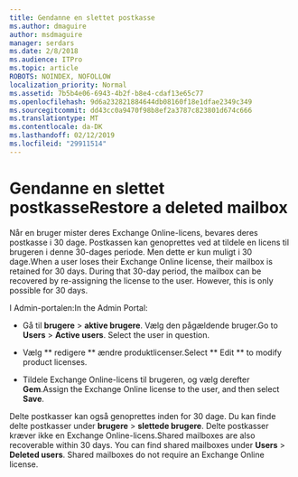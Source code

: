 ```yaml
---
title: Gendanne en slettet postkasse
ms.author: dmaguire
author: msdmaguire
manager: serdars
ms.date: 2/8/2018
ms.audience: ITPro
ms.topic: article
ROBOTS: NOINDEX, NOFOLLOW
localization_priority: Normal
ms.assetid: 7b5b4e06-6943-4b2f-b8e4-cdaf13e65c77
ms.openlocfilehash: 9d6a232821884644db08160f18e1dfae2349c349
ms.sourcegitcommit: dd43cc0a9470f98b8ef2a3787c823801d674c666
ms.translationtype: MT
ms.contentlocale: da-DK
ms.lasthandoff: 02/12/2019
ms.locfileid: "29911514"
---
```

# <a name="restore-a-deleted-mailbox"></a><span data-ttu-id="ffe9f-102">Gendanne en slettet postkasse</span><span class="sxs-lookup"><span data-stu-id="ffe9f-102">Restore a deleted mailbox</span></span>

<span data-ttu-id="ffe9f-p101">Når en bruger mister deres Exchange Online-licens, bevares deres postkasse i 30 dage. Postkassen kan genoprettes ved at tildele en licens til brugeren i denne 30-dages periode. Men dette er kun muligt i 30 dage.</span><span class="sxs-lookup"><span data-stu-id="ffe9f-p101">When a user loses their Exchange Online license, their mailbox is retained for 30 days. During that 30-day period, the mailbox can be recovered by re-assigning the license to the user. However, this is only possible for 30 days.</span></span>
  
<span data-ttu-id="ffe9f-106">I Admin-portalen:</span><span class="sxs-lookup"><span data-stu-id="ffe9f-106">In the Admin Portal:</span></span>
  
- <span data-ttu-id="ffe9f-p102">Gå til **brugere** \> **aktive brugere**. Vælg den pågældende bruger.</span><span class="sxs-lookup"><span data-stu-id="ffe9f-p102">Go to **Users** \> **Active users**. Select the user in question.</span></span>
    
- <span data-ttu-id="ffe9f-109">Vælg \*\* redigere \*\* ændre produktlicenser.</span><span class="sxs-lookup"><span data-stu-id="ffe9f-109">Select \*\* Edit \*\* to modify product licenses.</span></span> 
    
- <span data-ttu-id="ffe9f-110">Tildele Exchange Online-licens til brugeren, og vælg derefter **Gem**.</span><span class="sxs-lookup"><span data-stu-id="ffe9f-110">Assign the Exchange Online license to the user, and then select **Save**.</span></span>
    
<span data-ttu-id="ffe9f-p103">Delte postkasser kan også genoprettes inden for 30 dage. Du kan finde delte postkasser under **brugere** \> **slettede brugere**. Delte postkasser kræver ikke en Exchange Online-licens.</span><span class="sxs-lookup"><span data-stu-id="ffe9f-p103">Shared mailboxes are also recoverable within 30 days. You can find shared mailboxes under **Users** \> **Deleted users**. Shared mailboxes do not require an Exchange Online license.</span></span>
  

